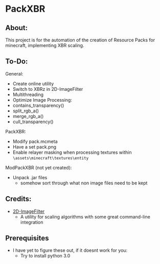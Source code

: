 PackXBR
===========================
About:
-------------
This project is for the automation of the creation of Resource Packs for minecraft, implementing XBR scaling.

To-Do:
-------------
General:
* Create online utility
* Switch to XBRz in 2D-ImageFilter
* Multithreading
* Optimize Image Processing:
 * contains_transparency()
 * split_rgb_a()
 * merge_rgb_a()
 * cull_transparency()

PackXBR:
* Modify pack.mcmeta
* Have a set pack.png
* Enable relayer masking when processing textures within `\assets\minecraft\textures\entity`

ModPackXBR (not yet created):
* Unpack .jar files
  * somehow sort through what non image files need to be kept

Credits:
-------------
* [2D-ImageFilter](https://github.com/Hawkynt/2dimagefilter)
  * A utility for scaling algorithms with some great command-line integration

Prerequisites
-------------
* I have yet to figure these out, if it doesnt work for you:
  * Try to install python 3.0
